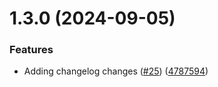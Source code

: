 # 1.3.0 (2024-09-05)


### Features

* Adding changelog changes ([#25](https://github.com/vinay-20/go-todo-api/issues/25)) ([4787594](https://github.com/vinay-20/go-todo-api/commit/4787594e6c059f09061c2962d79da0a00aed3f1f))



